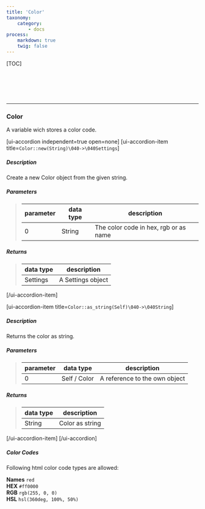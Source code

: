 ```yaml
---
title: 'Color'
taxonomy:
    category:
        - docs
process:
    markdown: true
    twig: false
---
```


[TOC]

<br><br><br><br>

------------------------------------------------------------------------------------------
### Color
A variable wich stores a color code.

[ui-accordion independent=true open=none]
[ui-accordion-item title=<code>Color::new(String)\040->\040Settings</code>]

##### Description
Create a new Color object from the given string.
##### Parameters
> | parameter | data type               | description                                                           |
> |-----------|-------------------------|-----------------------------------------------------------------------|
> | 0         | String                  | The color code in hex, rgb or as name  |
##### Returns
> | data type               | description                                                           |
> |-------------------------|-----------------------------------------------------------------------|
> | Settings                | A Settings object |

[/ui-accordion-item]

[ui-accordion-item title=<code>Color::as_string(Self)\040->\040String</code>]

##### Description
Returns the color as string.
##### Parameters
> | parameter | data type               | description                                                           |
> |-----------|-------------------------|-----------------------------------------------------------------------|
> | 0         | Self / Color            | A reference to the own object |
##### Returns
> | data type               | description                                                           |
> |-------------------------|-----------------------------------------------------------------------|
> | String                  | Color as string |

[/ui-accordion-item]
[/ui-accordion]

##### Color Codes
Following html color code types are allowed:

**Names** ```red``` <br>
**HEX** ```#ff0000``` <br>
**RGB** ```rgb(255, 0, 0)``` <br>
**HSL** ```hsl(360deg, 100%, 50%)``` <br>

